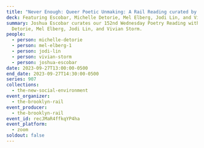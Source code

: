 ```yaml
---
title: "Never Enough: Queer Poetic Unmaking: A Rail Reading curated by Joshua Escobar"
deck: Featuring Escobar, Michelle Detorie, Mel Elberg, Jodi Lin, and Vivian Storm
summary: Joshua Escobar curates our 152nd Wednesday Poetry Reading with Michelle
  Detorie, Mel Elberg, Jodi Lin, and Vivian Storm.
people:
  - person: michelle-detorie
  - person: mel-elberg-1
  - person: jodi-lin
  - person: vivian-storm
  - person: joshua-escobar
date: 2023-09-27T13:00:00-0500
end_date: 2023-09-27T14:30:00-0500
series: 907
collections:
  - the-new-social-environment
event_organizer:
  - the-brooklyn-rail
event_producer:
  - the-brooklyn-rail
event_id: recJMaR4ffkqYP4ha
event_platform:
  - zoom
soldout: false
---
```

